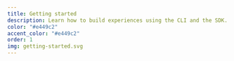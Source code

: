 ```yaml
---
title: Getting started
description: Learn how to build experiences using the CLI and the SDK.
color: "#e449c2"
accent_color: "#e449c2"
order: 1
img: getting-started.svg
---
```

